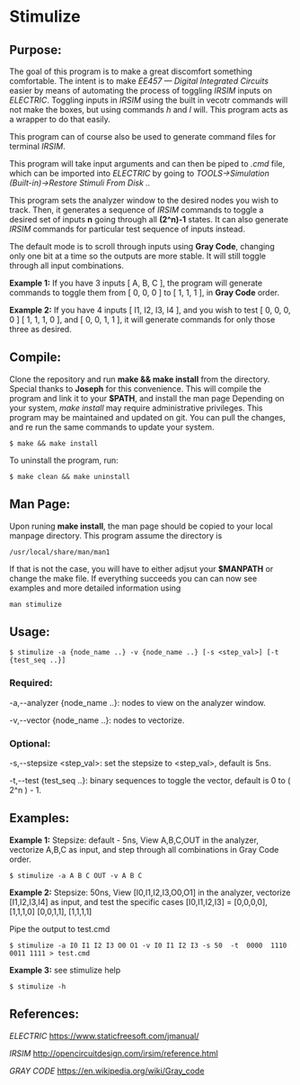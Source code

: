 # Stimulize

## Purpose:
The goal of this program is to make a great discomfort something comfortable. The intent is to make *EE457 — Digital Integrated Circuits* easier by means of automating the process of toggling *IRSIM* inputs on *ELECTRIC*. Toggling inputs in *IRSIM* using the built in vecotr commands will not make the boxes, but using commands *h* and *l* will. This program acts as a wrapper to do that easily.

This program can of course also be used to generate command files for terminal *IRSIM*.

This program will take input arguments and can then be piped to *.cmd* file, which can be imported into
*ELECTRIC* by going to *TOOLS->Simulation (Built-in)->Restore Stimuli From Disk ..*

This program sets the analyzer window to the desired nodes you wish to track. Then, it generates a sequence of *IRSIM* commands to toggle a desired set of inputs **n** going through all **(2^n)-1** states. It can also generate *IRSIM* commands for particular test sequence of inputs instead.

The default mode is to scroll through inputs using **Gray Code**, changing only one bit at a time so the outputs are more stable. It will still toggle through all input combinations.

**Example 1:** If you have 3 inputs [ A, B, C ], the program will generate commands to toggle them from [ 0, 0, 0 ] to [ 1, 1, 1 ], in **Gray Code** order.

**Example 2:** If you have 4 inputs [ I1, I2, I3, I4 ], and you wish to test [ 0, 0, 0, 0 ] [ 1, 1, 1, 0 ], and [ 0, 0, 1, 1 ], it will generate commands for only those three as desired.

## Compile:
Clone the repository and run **make && make install** from the directory. Special thanks to
**Joseph** for this convenience. This will compile the program and link it to your **$PATH**, and install the man page
Depending on your system, *make install* may require administrative privileges.
This program may be maintained and updated on git. You can pull the changes, and re run the same commands to update your system.

    $ make && make install

To uninstall the program, run:

    $ make clean && make uninstall

## Man Page:
Upon runing **make install**, the man page should be copied to your local manpage directory. 
This program assume the directory is
    
    /usr/local/share/man/man1

If that is not the case, you will have to either adjsut your **$MANPATH** or change the make file.
If everything succeeds you can can now see examples and more detailed information using

    man stimulize

## Usage:

    $ stimulize -a {node_name ..} -v {node_name ..} [-s <step_val>] [-t {test_seq ..}]

### Required:

-a,--analyzer {node_name ..}: nodes to view on the analyzer window.

-v,--vector {node_name ..}: nodes to vectorize.

### Optional:

-s,--stepsize <step_val>: set the stepsize to <step_val>, default is 5ns.

-t,--test {test_seq ..}: binary sequences to toggle the vector, default is 0 to ( 2^n ) - 1.

## Examples:

**Example 1:** Stepsize: default - 5ns, View A,B,C,OUT in the analyzer, vectorize A,B,C as
input, and step through all combinations in Gray Code order.


    $ stimulize -a A B C OUT -v A B C

**Example 2:** Stepsize: 50ns, View [I0,I1,I2,I3,O0,O1]  in the analyzer, vectorize [I1,I2,I3,I4] as input, and test the specific cases 
[I0,I1,I2,I3] = [0,0,0,0], [1,1,1,0] [0,0,1,1], [1,1,1,1]

Pipe the output to test.cmd

    $ stimulize -a I0 I1 I2 I3 O0 O1 -v I0 I1 I2 I3 -s 50  -t  0000  1110  0011 1111 > test.cmd

**Example 3:** see stimulize help

    $ stimulize -h

## References:

*ELECTRIC* https://www.staticfreesoft.com/jmanual/

*IRSIM* http://opencircuitdesign.com/irsim/reference.html

*GRAY CODE* https://en.wikipedia.org/wiki/Gray_code
